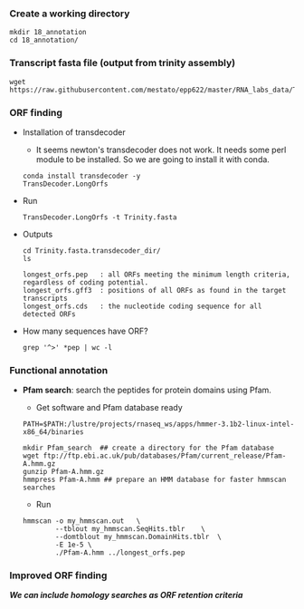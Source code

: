 ### Create a working directory

```{php}
mkdir 18_annotation
cd 18_annotation/
```

### Transcript fasta file (output from trinity assembly)

```{php}
wget https://raw.githubusercontent.com/mestato/epp622/master/RNA_labs_data/Trinity.fasta
```

### ORF finding

* Installation of  transdecoder
    + It seems newton's transdecoder does not work. It needs some perl module to be installed. So we are going to install it with conda.

    ```{R}
    conda install transdecoder -y
    TransDecoder.LongOrfs
    ```

* Run
    ```{php}
    TransDecoder.LongOrfs -t Trinity.fasta
    ```

* Outputs
    
    ```{php}
    cd Trinity.fasta.transdecoder_dir/
    ls
    ```
    
    ```{R}
    longest_orfs.pep   : all ORFs meeting the minimum length criteria, regardless of coding potential.
    longest_orfs.gff3  : positions of all ORFs as found in the target transcripts
    longest_orfs.cds   : the nucleotide coding sequence for all detected ORFs
    ```

* How many sequences have ORF?

    ```{php}
    grep '^>' *pep | wc -l
    ```

### Functional annotation

* __Pfam search__: search the peptides for protein domains using Pfam.

    + Get software and Pfam database ready
    ```{php}
    PATH=$PATH:/lustre/projects/rnaseq_ws/apps/hmmer-3.1b2-linux-intel-x86_64/binaries
    
    mkdir Pfam_search  ## create a directory for the Pfam database
    wget ftp://ftp.ebi.ac.uk/pub/databases/Pfam/current_release/Pfam-A.hmm.gz
    gunzip Pfam-A.hmm.gz
    hmmpress Pfam-A.hmm ## prepare an HMM database for faster hmmscan searches
    ```

    + Run
    ```{php}
    hmmscan -o my_hmmscan.out   \
            --tblout my_hmmscan.SeqHits.tblr    \
            --domtblout my_hmmscan.DomainHits.tblr  \ 
            -E 1e-5 \
            ./Pfam-A.hmm ../longest_orfs.pep
    ```
    
    


### Improved ORF finding

__*We can include homology searches as ORF retention criteria*__



